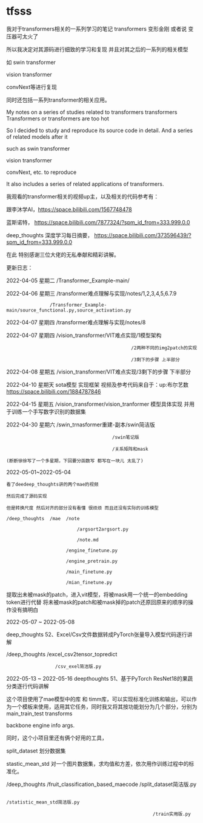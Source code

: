 # tfsss
我对于transformers相关的一系列学习的笔记
transformers 变形金刚 或者说 变压器可太火了

所以我决定对其源码进行细致的学习和复现
并且对其之后的一系列的相关模型

如 swin transformer

  vision transformer
  
  convNext等进行复现
  
同时还包括一系列transformer的相关应用。

My notes on a series of studies related to transformers
transformers Transformers or transformers are too hot

So I decided to study and reproduce its source code in detail.
And a series of related models after it

such as swin transformer

   vision transformer
   
   convNext, etc. to reproduce
   
It also includes a series of related applications of transformers.

我观看的transformer相关的视频up主，以及相关的代码参考有：

跟李沐学AI，https://space.bilibili.com/1567748478

蓝斯诺特， https://space.bilibili.com/7877324/?spm_id_from=333.999.0.0

deep_thoughts 深度学习每日摘要， https://space.bilibili.com/373596439/?spm_id_from=333.999.0.0

在此 特别感谢三位大佬的无私奉献和精彩讲解。

更新日志：

2022-04-05 星期二 /Transformer_Example-main/

2022-04-06 星期三 /transformer难点理解与实现/notes/1,2,3,4,5,6.7.9

                    /Transformer_Example-main/source_functional.py,source_activation.py
                  
2022-04-07 星期四 /transformer难点理解与实现/notes/8

2022-04-07 星期四 /vision_transformer/VIT难点实现/1模型架构

                                                  /2两种不同的img2patch的实现
                                                  
                                                  /3剩下的步骤 上半部分

2022-04-08 星期五 /vision_transformer/VIT难点实现/3剩下的步骤 下半部分

2022-04-10 星期天 sota模型 实现框架
    视频及参考代码来自于：up:布尔艺数 https://space.bilibili.com/1884787846

2022-04-15 星期五 /vision_transformer/vision_tranformer 模型具体实现 并用于训练一个手写数字识别的数据集

2022-04-30 星期六 /swin_trnasformer重建-副本/swin简洁版

                                           /swin笔记版

                                           /关系矩阵和mask

    (断断徐徐写了一个多星期，下回要分函数写 都写在一块儿 太乱了)
    
2022-05-01~2022-05-04

    看了deedeep_thoughts讲的两个mae的视频
    
    然后完成了源码实现
    
    但是转换尺度 然后对齐的部分没有看懂 很烦烦 而且还没有实际的训练模型
    
    /deep_thoughts  /mae  /note
    
                              /argsort2argsort.py
                              
                              /note.md
                              
                          /engine_finetune.py
                          
                          /engine_pretrain.py
                          
                          /main_finetune.py
                          
                          /mian_finetune.py
                          
  提取出未被mask的patch，进入vit模型，将被mask用一个统一的embedding token进行代替 将未被mask的patch和被mask掉的patch还原回原来的顺序的操作没有搞明白
  
  2022-05-07 ~ 2022-05-08
  
  deep_thoughts 52、Excel/Csv文件数据转成PyTorch张量导入模型代码逐行讲解
  
  /deep_thoughts  /excel_csv2tensor_topredict
  
                      /csv_exel简洁版.py
  
  2022-05-13 ~ 2022-05-16
  deepthoughts 51、基于PyTorch ResNet18的果蔬分类逐行代码讲解
  
  这个项目使用了mae模型中的库 和 timm库，可以实现标准化训练和输出，可以作为一个模板来使用，适用其它任务，同时我又将其按功能划分为几个部分，分别为main_train_test transforms
  
  backbone engine info args.
  
  同时，这个小项目里还有俩个好用的工具，
  
  split_dataset 划分数据集
  
  stastic_mean_std 对一个图片数据集，求均值和方差，依次用作训练过程中的标准化。
  
  /deep_thoughts   /fruit_classification_based_maecode    /split_dataset简洁版.py
  
                                                          /statistic_mean_std简洁版.py
                                                          
                                                          /train实用版.py
                                                          
                                                        
                                                        



                                                 
